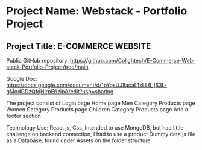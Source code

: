 # Project Name: Webstack - Portfolio Project

## Project Title: E-COMMERCE WEBSITE

Public GitHub repository: https://github.com/Colightech/E-Commerce-Web-stack-Portfolio-Project/tree/main

Google Doc: https://docs.google.com/document/d/1bYqsUJIIacaL1xLL6_jS3L-gModGDzQfqHlrpE6zipA/edit?usp=sharing

The project consist of 
Login page
Home page
Men Category Products page
Women Category Products page
Children Category Products page
And a footer section

Technology Use:
React js, Css, 
Intended to use MongoDB, but had little challenge on backend connection,
I had to use a product Dummy data js file as a Database, found under Assets on the folder structure.
